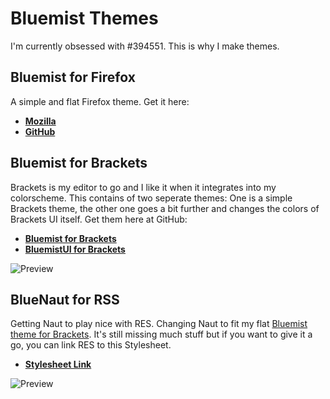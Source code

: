 # Bluemist Themes

I'm currently obsessed with #394551. This is why I make themes.

## Bluemist for Firefox
A simple and flat Firefox theme. Get it here:
* **[Mozilla](https://addons.mozilla.org/de/firefox/addon/bluemist-for-firefox/)**
* **[GitHub](https://github.com/Huygenz/Bluemist-for-Firefox)**

## Bluemist for Brackets
Brackets is my editor to go and I like it when it integrates into my colorscheme.
This contains of two seperate themes: One is a simple Brackets theme, the other one goes a bit further and changes the colors of Brackets UI itself. Get them here at GitHub:
* **[Bluemist for Brackets](https://github.com/Huygenz/Bluemist-for-Brackets)**
* **[BluemistUI for Brackets](https://github.com/Huygenz/Bluemist-UI-for-Brackets)**

![Preview](https://user-images.githubusercontent.com/2411715/122951066-4829be00-d37d-11eb-8c15-2065a243f891.png)

## BlueNaut for RSS
Getting Naut to play nice with RES. Changing Naut to fit my flat [Bluemist theme for Brackets](https://github.com/huygenz/brackets-bluemist).
It's still missing much stuff but if you want to give it a go, you can link RES to this Stylesheet.

* **[Stylesheet Link](https://huygenz.github.io/huygenz/bluenaut/bluenaut.min.css)**

![Preview](https://user-images.githubusercontent.com/2411715/124015109-9aee2000-d9e4-11eb-8116-456dd722e648.png)
